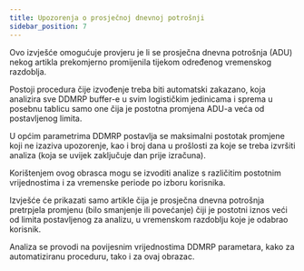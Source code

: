 ```yaml
---
title: Upozorenja o prosječnoj dnevnoj potrošnji  
sidebar_position: 7
---
```


Ovo izvješće omogućuje provjeru je li se prosječna dnevna potrošnja (ADU) nekog artikla prekomjerno promijenila tijekom određenog vremenskog razdoblja. 

Postoji procedura čije izvođenje treba biti automatski zakazano, koja analizira sve DDMRP buffer-e u svim logističkim jedinicama i sprema u posebnu tablicu samo one čija je postotna promjena ADU-a veća od postavljenog limita. 

U općim parametrima DDMRP postavlja se maksimalni postotak promjene koji ne izaziva upozorenje, kao i broj dana u prošlosti za koje se treba izvršiti analiza (koja se uvijek zaključuje dan prije izračuna). 

Korištenjem ovog obrasca mogu se izvoditi analize s različitim postotnim vrijednostima i za vremenske periode po izboru korisnika. 

Izvješće će prikazati samo artikle čija je prosječna dnevna potrošnja pretrpjela promjenu (bilo smanjenje ili povećanje) čiji je postotni iznos veći od limita postavljenog za analizu, u vremenskom razdoblju koje je odabrao korisnik. 

Analiza se provodi na povijesnim vrijednostima DDMRP parametara, kako za automatiziranu proceduru, tako i za ovaj obrazac. 

